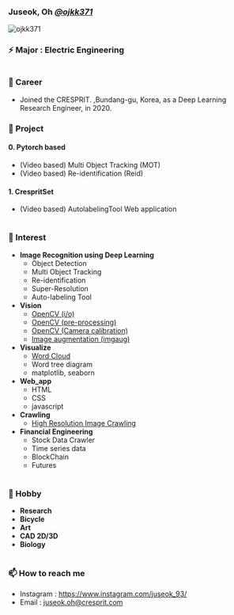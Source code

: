 ### Juseok, Oh [*@ojkk371*](https://github.com/ojkk371/ojkk371/blob/master/profile.md)
[](https://blog.naver.com/ojkk371)
<p align="left"> <img src="https://komarev.com/ghpvc/?username=ojkk371&color=brightgreen" alt="ojkk371" /> </p>

### ⚡ Major : Electric Engineering

#
### 🔭 Career
- Joined the CRESPRIT. ,Bundang-gu, Korea, as a Deep Learning Research Engineer, in 2020.

### 🤔 Project
#### 0. Pytorch based
   - (Video based) Multi Object Tracking (MOT)
   - (Video based) Re-identification (Reid)
#### 1. CrespritSet
   - (Video based) AutolabelingTool Web application
#
### 🌱 Interest
- **Image Recognition using Deep Learning**    
    - Object Detection
    - Multi Object Tracking
    - Re-identification
    - Super-Resolution
    - Auto-labeling Tool
- **Vision**
    - [OpenCV (i/o)](https://crmn.tistory.com/49?category=785177)
    - [OpenCV (pre-processing)](https://opencv-python-tutroals.readthedocs.io/en/latest/py_tutorials/py_imgproc/py_table_of_contents_imgproc/py_table_of_contents_imgproc.html)
    - [OpenCV (Camera calibration)](https://darkpgmr.tistory.com/32)
    - [Image augmentation (imgaug)](https://github.com/aleju/imgaug)
- **Visualize**
    - [Word Cloud](https://tariat.tistory.com/854)
    - Word tree diagram
    - matplotlib, seaborn
- **Web_app**
    - HTML
    - CSS
    - javascript
- **Crawling**
    - [High Resolution Image Crawling](https://github.com/ojkk371/Image-crawler)    
- **Financial Engineering**
    - Stock Data Crawler
    - Time series data
    - BlockChain
    - Futures
#
### 👯 Hobby
- **Research**
- **Bicycle**
- **Art**
- **CAD 2D/3D**
- **Biology**
#
### 📫 How to reach me
- Instagram : https://www.instagram.com/juseok_93/
- Email : juseok.oh@cresprit.com


<!--
**ojkk371/ojkk371** is a ✨ _special_ ✨ repository because its `README.md` (this file) appears on your GitHub profile.

Here are some ideas to get you started:

- 🔭 I’m currently working on ...
- 🌱 I’m currently learning ...
- 👯 I’m looking to collaborate on ...
- 🤔 I’m looking for help with ...
- 💬 Ask me about ...
- 📫 How to reach me: ...
- 😄 Pronouns: ...
- ⚡ Fun fact: ...
-->
